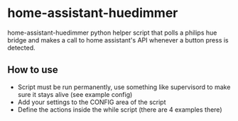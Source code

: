 # home-assistant-huedimmer

home-assistant-huedimmer python helper script that polls a philips hue bridge and makes a call to home assistant's API whenever a button press is detected.

## How to use
- Script must be run permanently, use something like supervisord to make sure it stays alive (see example config)
- Add your settings to the CONFIG area of the script
- Define the actions inside the while script (there are 4 examples there)
